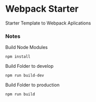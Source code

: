 # Webpack Starter
Starter Template to Webpack Aplications
### Notes
Build Node Modules
```
npm install
```
Build Folder to develop
```
npm run build-dev
```
Build Folder to production
```
npm run build
```